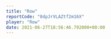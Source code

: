 ```yaml
---
title: "Row"
reportCode: "8dpJrVLAZtf2m16X"
player: "Row"
date: 2021-06-27T18:56:46.792000+00:00
---
```

